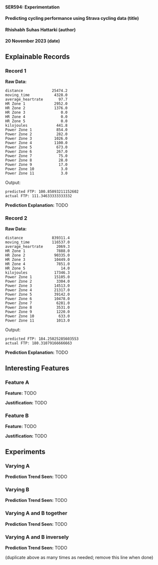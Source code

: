 #### SER594: Experimentation
#### Predicting cycling performance using Strava cycling data (title)
#### Rhishabh Suhas Hattarki (author)
#### 20 November 2023 (date)


## Explainable Records
### Record 1
**Raw Data:** 
```
distance             25474.2
moving_time           4328.0
average_heartrate       97.7
HR Zone 1             2952.0
HR Zone 2             1376.0
HR Zone 3                0.0
HR Zone 4                0.0
HR Zone 5                0.0
kilojoules             441.8
Power Zone 1           854.0
Power Zone 2           282.0
Power Zone 3          1026.0
Power Zone 4          1100.0
Power Zone 5           673.0
Power Zone 6           267.0
Power Zone 7            75.0
Power Zone 8            28.0
Power Zone 9            17.0
Power Zone 10            3.0
Power Zone 11            3.0
```
Output:
```
predicted FTP: 100.85093211152602
actual FTP: 111.34633333333332
```

**Prediction Explanation:** TODO

### Record 2
**Raw Data:** 
```
distance             839311.4
moving_time          116537.0
average_heartrate      2069.3
HR Zone 1              7888.0
HR Zone 2             90335.0
HR Zone 3             10449.0
HR Zone 4              7851.0
HR Zone 5                14.0
kilojoules            17346.3
Power Zone 1          15105.0
Power Zone 2           3304.0
Power Zone 3          14513.0
Power Zone 4          21317.0
Power Zone 5          39142.0
Power Zone 6          10478.0
Power Zone 7           6281.0
Power Zone 8           3531.0
Power Zone 9           1220.0
Power Zone 10           633.0
Power Zone 11          1013.0
```

Output:
```
predicted FTP: 184.25025285603553
actual FTP: 180.31079166666663
```

**Prediction Explanation:** TODO

## Interesting Features
### Feature A
**Feature:** TODO

**Justification:** TODO

### Feature B
**Feature:** TODO

**Justification:** TODO

## Experiments 
### Varying A
**Prediction Trend Seen:** TODO

### Varying B
**Prediction Trend Seen:** TODO

### Varying A and B together
**Prediction Trend Seen:** TODO


### Varying A and B inversely
**Prediction Trend Seen:** TODO

(duplicate above as many times as needed; remove this line when done)